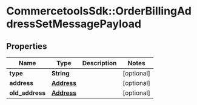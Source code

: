 # CommercetoolsSdk::OrderBillingAddressSetMessagePayload

## Properties
Name | Type | Description | Notes
------------ | ------------- | ------------- | -------------
**type** | **String** |  | [optional] 
**address** | [**Address**](Address.md) |  | [optional] 
**old_address** | [**Address**](Address.md) |  | [optional] 

